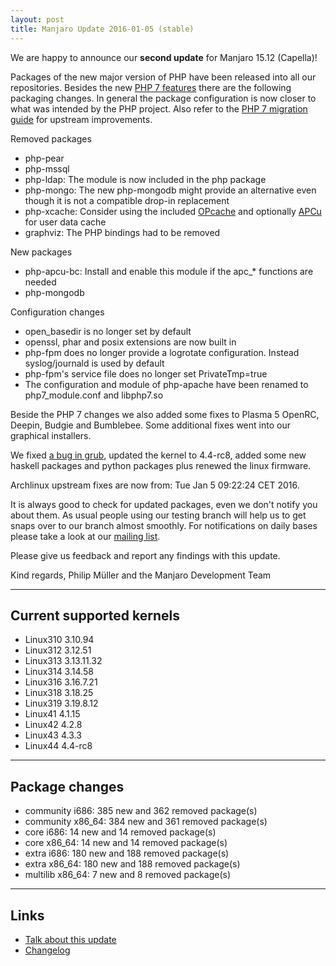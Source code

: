 ```yaml
---
layout: post
title: Manjaro Update 2016-01-05 (stable)
---
```


We are happy to announce our **second update** for Manjaro 15.12 (Capella)!

Packages of the new major version of PHP have been released into all our repositories. Besides the new [PHP 7 features](http://php.net/archive/2015.php#id2015-12-03-1) there are the following packaging changes. In general the package configuration is now closer to what was intended by the PHP project. Also refer to the [PHP 7 migration guide](http://php.net/manual/en/migration70.php) for upstream improvements.

Removed packages

* php-pear
* php-mssql
* php-ldap:   The module is now included in the php package
* php-mongo:  The new php-mongodb might provide an alternative even though it is not a compatible drop-in replacement
* php-xcache: Consider using the included [OPcache](http://php.net/opcache) and optionally [APCu](https://www.archlinux.org/packages/extra/x86_64/php-apcu/) for user data cache
* graphviz:   The PHP bindings had to be removed

New packages

* php-apcu-bc: Install and enable this module if the apc_* functions are needed
* php-mongodb

Configuration changes

* open_basedir is no longer set by default
* openssl, phar and posix extensions are now built in
* php-fpm does no longer provide a logrotate configuration. Instead syslog/journald is used by default
* php-fpm's service file does no longer set PrivateTmp=true
* The configuration and module of php-apache have been renamed to php7_module.conf and libphp7.so

Beside the PHP 7 changes we also added some fixes to Plasma 5 OpenRC, Deepin, Budgie and Bumblebee. Some additional fixes went into our graphical installers. 

We fixed [a bug in grub](https://forum.manjaro.org/index.php?topic=29722.0), updated the kernel to 4.4-rc8, added some new haskell packages and python packages plus renewed the linux firmware.

Archlinux upstream fixes are now from: Tue Jan 5 09:22:24 CET 2016.

It is always good to check for updated packages, even we don't notify you about them. As usual people using our testing branch will help us to get snaps over to our branch almost smoothly. For notifications on daily bases please take a look at our [mailing list](https://lists.manjaro.org/pipermail/manjaro-packages/).

Please give us feedback and report any findings with this update.

Kind regards,
Philip Müller and the Manjaro Development Team

----

## Current supported kernels

* Linux310 3.10.94
* Linux312 3.12.51
* Linux313 3.13.11.32
* Linux314 3.14.58
* Linux316 3.16.7.21
* Linux318 3.18.25
* Linux319 3.19.8.12
* Linux41  4.1.15
* Linux42  4.2.8
* Linux43  4.3.3
* Linux44  4.4-rc8

----

## Package changes

* community i686:  385 new and 362 removed package(s)
* community x86_64:  384 new and 361 removed package(s)
* core i686:  14 new and 14 removed package(s)
* core x86_64:  14 new and 14 removed package(s)
* extra i686:  180 new and 188 removed package(s)
* extra x86_64:  180 new and 188 removed package(s)
* multilib x86_64:  7 new and 8 removed package(s)

----

## Links

* [Talk about this update](https://forum.manjaro.org/index.php?topic=29821.0)
* [Changelog](https://lists.manjaro.org/pipermail/manjaro-packages/Week-of-Mon-20160104/005491.html)
